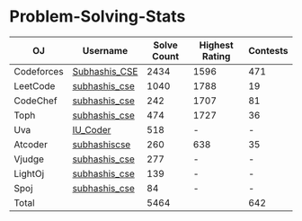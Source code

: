 # Problem-Solving-Stats
| OJ | Username | Solve Count | Highest Rating | Contests|
| -- | -------- | ----------- | --------------| -------|   
| Codeforces | [Subhashis_CSE](https://codeforces.com/profile/Subhashis_CSE) | 2434 | 1596 | 471 |
| LeetCode | [subhashis_cse](https://leetcode.com/subhashis_cse/) | 1040 | 1788 | 19 |
| CodeChef | [subhashis_cse](https://www.codechef.com/users/subhashis_cse) | 242 | 1707 | 81 |
| Toph | [subhashis_cse](https://toph.co/u/subhashis_cse) | 474 | 1727 | 36 |
| Uva | [IU_Coder](https://uhunt.onlinejudge.org/id/757699) | 518 | - | - |
| Atcoder | [subhashiscse](https://atcoder.jp/users/subhashiscse) | 260 | 638 | 35 |
| Vjudge | [subhashis_cse](https://vjudge.net/user/subhashis_cse) | 277 | - | - |
| LightOj | [subhashis_cse](https://lightoj.com/user/subhashis_cse) | 139 | - | - |
| Spoj | [subhashis_cse](https://www.spoj.com/users/subhashis_cse/) | 84 | - | - |
| Total | | 5464 | | 642 |
